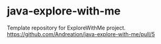 # java-explore-with-me
Template repository for ExploreWithMe project.
https://github.com/Andreation/java-explore-with-me/pull/5

